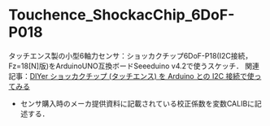 # Touchence_ShockacChip_6DoF-P018

タッチエンス製の小型6軸力センサ：ショッカクチップ6DoF-P18(I2C接続，Fz=18[N]版)をArduinoUNO互換ボードSeeeduino v4.2で使うスケッチ．
関連記事：[DIYer ショッカクチップ (タッチエンス) を Arduino との I2C 接続で使ってみる]([url](http://twinklesmile.blog42.fc2.com/blog-entry-532.html)http://twinklesmile.blog42.fc2.com/blog-entry-532.html)

- センサ購入時のメーカ提供資料に記載されている校正係数を変数CALIBに記述する．
